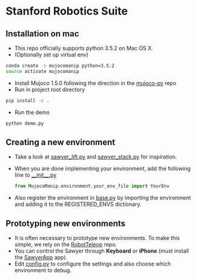 # Stanford Robotics Suite

## Installation on mac
* This repo officially supports python 3.5.2 on Mac OS X.
* (Optionally set up virtual env) 
```bash
conda create -n mujocomanip python=3.5.2
source activate mujocomanip
```
* Install Mujoco 1.5.0 following the direction in the [mujoco-py](https://github.com/openai/mujoco-py) repo
* Run in project root directory
```bash
pip install -e .
```
* Run the demo
```bash
python demo.py
```


## Creating a new environment

- Take a look at [sawyer\_lift.py](https://github.com/StanfordVL/RoboticsSuite/blob/master/MujocoManip/environments/sawyer_lift.py) and [sawyer\_stack.py](https://github.com/StanfordVL/RoboticsSuite/blob/master/MujocoManip/environments/sawyer_stack.py) for inspiration.

- When you are done implementing your environment, add the following line to [\_\_init\_\_.py](https://github.com/StanfordVL/RoboticsSuite/blob/master/MujocoManip/__init__.py) 

  ```python
  from MujocoManip.environment.your_env_file import YourEnv
  ```

- Also register the environment in [base.py](https://github.com/StanfordVL/RoboticsSuite/blob/master/MujocoManip/environments/base.py) by importing the environment and adding it to the REGISTERED_ENVS dictionary.

## Prototyping new environments

- It is often necessary to prototype new environments. To make this simple, we rely on the [RobotTeleop](https://github.com/StanfordVL/RobotTeleop) repo.
- You can control the Sawyer through **Keyboard** or **iPhone** (must install the [SawyerApp](https://github.com/StanfordVL/SawyerApp) app).
- Edit [config.py](https://github.com/StanfordVL/RobotTeleop/blob/master/RobotTeleop/config.py) to configure the settings and also choose which environment to debug. 
